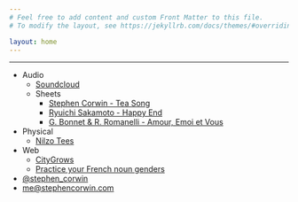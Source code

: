 ```yaml
---
# Feel free to add content and custom Front Matter to this file.
# To modify the layout, see https://jekyllrb.com/docs/themes/#overriding-theme-defaults

layout: home
---
```

***
- Audio
  - [Soundcloud](https://soundcloud.com/corwinstephen)
  - Sheets
      - [Stephen Corwin - Tea Song](/sheets/stephen-corwin-tea-song.pdf)
      - [Ryuichi Sakamoto - Happy End](/sheets/ryuichi-sakamoto-happy-end.pdf)
      - [G. Bonnet & R. Romanelli - Amour, Emoi et Vous](/sheets/amour-emoi-et-vous.pdf)
- Physical
  - [Nilzo Tees](https://nilzotees.com)
- Web
  - [CityGrows](https://citygro.ws)
  - [Practice your French noun genders](http://genderquiz.stephencorwin.com/)
- [@stephen_corwin](https://twitter.com/Stephen_Corwin)
- [me@stephencorwin.com](mailto:me@stephencorwin.com)
